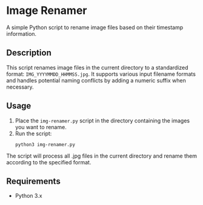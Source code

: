 # Image Renamer

A simple Python script to rename image files based on their timestamp information.

## Description

This script renames image files in the current directory to a standardized format: `IMG_YYYYMMDD_HHMMSS.jpg`. It supports various input filename formats and handles potential naming conflicts by adding a numeric suffix when necessary.

## Usage

1. Place the `img-renamer.py` script in the directory containing the images you want to rename.
2. Run the script:
   ```
   python3 img-renamer.py
   ```

The script will process all .jpg files in the current directory and rename them according to the specified format.

## Requirements

- Python 3.x